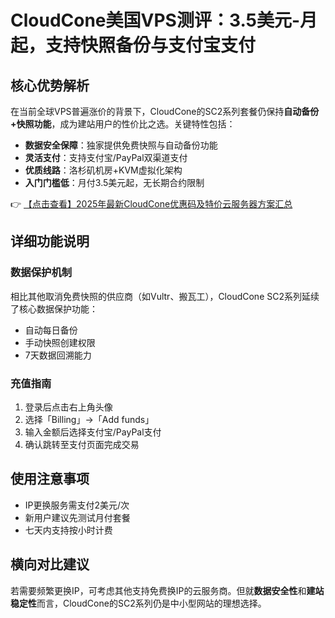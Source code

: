 # CloudCone美国VPS测评：3.5美元-月起，支持快照备份与支付宝支付

## 核心优势解析
在当前全球VPS普遍涨价的背景下，CloudCone的SC2系列套餐仍保持**自动备份+快照功能**，成为建站用户的性价比之选。关键特性包括：
- **数据安全保障**：独家提供免费快照与自动备份功能
- **灵活支付**：支持支付宝/PayPal双渠道支付
- **优质线路**：洛杉矶机房+KVM虚拟化架构
- **入门门槛低**：月付3.5美元起，无长期合约限制

👉 [【点击查看】2025年最新CloudCone优惠码及特价云服务器方案汇总](https://bit.ly/Cloudcone)

## 详细功能说明
### 数据保护机制
相比其他取消免费快照的供应商（如Vultr、搬瓦工），CloudCone SC2系列延续了核心数据保护功能：
- 自动每日备份
- 手动快照创建权限
- 7天数据回溯能力

### 充值指南
1. 登录后点击右上角头像
2. 选择「Billing」→「Add funds」
3. 输入金额后选择支付宝/PayPal支付
4. 确认跳转至支付页面完成交易

## 使用注意事项
- IP更换服务需支付2美元/次
- 新用户建议先测试月付套餐
- 七天内支持按小时计费

## 横向对比建议
若需要频繁更换IP，可考虑其他支持免费换IP的云服务商。但就**数据安全性**和**建站稳定性**而言，CloudCone的SC2系列仍是中小型网站的理想选择。